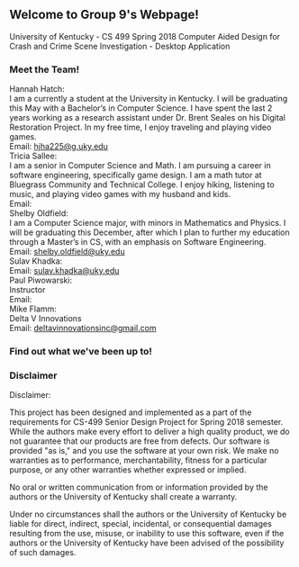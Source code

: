 ## Welcome to Group 9's Webpage! 
University of Kentucky - CS 499
Spring 2018
Computer Aided Design for Crash and Crime Scene Investigation - Desktop Application

### Meet the Team! 
Hannah Hatch: 
<br>
I am a currently a student at the University in Kentucky. I will be graduating this May with a Bachelor’s in Computer Science. I have spent the last 2 years working as a research assistant under Dr. Brent Seales on his Digital Restoration Project. In my free time, I enjoy traveling and playing video games. 
<br>
Email: hjha225@g.uky.edu
<br>
Tricia Sallee: 
<br>
I am a senior in Computer Science and Math. I am pursuing a career in software engineering, specifically game design. I am a math tutor at Bluegrass Community and Technical College. I enjoy hiking, listening to music, and playing video games with my husband and kids.
<br>
Email: 
<br>
Shelby Oldfield: 
<br>
I am a Computer Science major, with minors in Mathematics and Physics. I will be graduating this December, after which I plan to further my education through a Master’s in CS, with an emphasis on Software Engineering. 
<br>
Email: shelby.oldfield@uky.edu
<br>
Sulav Khadka: 
<br>
Email: sulav.khadka@uky.edu
<br>
Paul Piwowarski: 
<br>
Instructor 
<br>
Email: 
<br>
Mike Flamm:
<br>
Delta V Innovations
<br>
Email: deltavinnovationsinc@gmail.com
<br>
### Find out what we've been up to! 


### Disclaimer 
Disclaimer:

This project has been designed and implemented as a part of the requirements for CS-499 Senior Design Project for Spring 2018 semester. While the authors make every effort to deliver a high quality product, we do not guarantee that our products are free from defects. Our software is provided "as is," and you use the software at your own risk. We make no warranties as to performance, merchantability, fitness for a particular purpose, or any other warranties whether expressed or implied.

No oral or written communication from or information provided by the authors or the University of Kentucky shall create a warranty.

Under no circumstances shall the authors or the University of Kentucky be liable for direct, indirect, special, incidental, or consequential damages resulting from the use, misuse, or inability to use this software, even if the authors or the University of Kentucky have been advised of the possibility of such damages.
